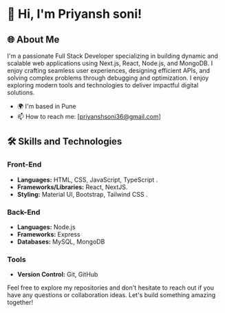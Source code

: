 # 👋 Hi, I'm Priyansh soni!

## 🌐 About Me
I'm a passionate Full Stack Developer specializing in building dynamic and scalable web applications using Next.js, React, Node.js, and MongoDB. I enjoy crafting seamless user experiences, designing efficient APIs, and solving complex problems through debugging and optimization. I enjoy exploring modern tools and technologies to deliver impactful digital solutions.
- 🌍 I'm based in Pune
- 📫 How to reach me: [priyanshsoni36@gmail.com]

## 🛠 Skills and Technologies
### Front-End
- **Languages:** HTML, CSS, JavaScript, TypeScript .
- **Frameworks/Libraries:** React, NextJS.
- **Styling:** Material UI, Bootstrap, Tailwind CSS .

### Back-End
- **Languages:** Node.js
- **Frameworks:** Express
- **Databases:** MySQL, MongoDB

### Tools
- **Version Control:** Git, GitHub

Feel free to explore my repositories and don't hesitate to reach out if you have any questions or collaboration ideas. Let's build something amazing together!
